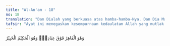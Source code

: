```yaml
---
title: "Al-An'am - 18"
no: 18
translation: "Dan Dialah yang berkuasa atas hamba-hamba-Nya. Dan Dia Mahabijaksana, Maha Mengetahui."
tafsir: "Ayat ini menegaskan kesempurnaan kedaulatan Allah yang mutlak atas hamba-hamba-Nya. Dialah Penguasa yang tertinggi di atas hamba-hamba-Nya dan menyelenggarakan serta mengatur segala masalah dan urusan mereka menurut kehendak-Nya. Tidak seorang pun yang dapat memohon untuk dapat keluar dari daerah kekuasaan-Nya.\n\nKesempurnaan kekuasaan dan kedaulatan Allah atas hamba-hamba-Nya itu disertai dengan kesempurnaan hikmah-Nya dalam mengatur kebutuhan hamba-hamba-Nya dan keluasan ilmu-Nya terhadap segala perkara yang kecil dan tersembunyi. Dialah Yang Maha Mengetahui apa yang bermanfaat dan yang mudarat bagi hamba-hamba-Nya. Tak ada suatu perkarapun, melainkan diketahui-Nya akhir dari perkara itu. Pengaturan-Nya atas hamba-hamba-Nya ini diarahkan kepada suatu tujuan yakni kesempurnaan kemanusiaan.\n\nDialah Allah Yang Mahakuasa dan Maha Esa, tidak ada sekutu bagi-Nya. Karena itu, tidaklah patut menyembah kepada selain-Nya.\n\nFirman Allah:\n\nMaka janganlah kamu menyembah apa pun di dalamnya selain Allah. (al-Jinn/72: 18)"
---
```


وَهُوَ الْقَاهِرُ فَوْقَ عِبَادِهٖۗ وَهُوَ الْحَكِيْمُ الْخَبِيْرُ 
